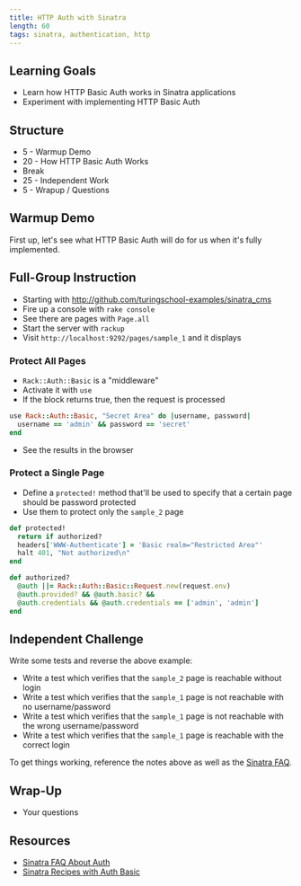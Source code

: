 ```yaml
---
title: HTTP Auth with Sinatra
length: 60
tags: sinatra, authentication, http
---
```


## Learning Goals

* Learn how HTTP Basic Auth works in Sinatra applications
* Experiment with implementing HTTP Basic Auth

## Structure

* 5 - Warmup Demo
* 20 - How HTTP Basic Auth Works
* Break
* 25 - Independent Work
* 5 - Wrapup / Questions

## Warmup Demo

First up, let's see what HTTP Basic Auth will do for us when it's fully implemented.

## Full-Group Instruction

* Starting with http://github.com/turingschool-examples/sinatra_cms
* Fire up a console with `rake console`
* See there are pages with `Page.all`
* Start the server with `rackup`
* Visit `http://localhost:9292/pages/sample_1` and it displays

### Protect All Pages

* `Rack::Auth::Basic` is a "middleware"
* Activate it with `use`
* If the block returns true, then the request is processed

```ruby
use Rack::Auth::Basic, "Secret Area" do |username, password|
  username == 'admin' && password == 'secret'
end
```

* See the results in the browser

### Protect a Single Page

* Define a `protected!` method that'll be used to specify that a certain
page should be password protected
* Use them to protect only the `sample_2` page

```ruby
def protected!
  return if authorized?
  headers['WWW-Authenticate'] = 'Basic realm="Restricted Area"'
  halt 401, "Not authorized\n"
end

def authorized?
  @auth ||= Rack::Auth::Basic::Request.new(request.env)
  @auth.provided? && @auth.basic? &&
  @auth.credentials && @auth.credentials == ['admin', 'admin']
end
```

## Independent Challenge

Write some tests and reverse the above example:

* Write a test which verifies that the `sample_2` page is reachable without login
* Write a test which verifies that the `sample_1` page is not reachable with no
username/password
* Write a test which verifies that the `sample_1` page is not reachable with the
wrong username/password
* Write a test which verifies that the `sample_1` page is reachable with
the correct login

To get things working, reference the notes above as well as the
[Sinatra FAQ](http://www.sinatrarb.com/faq.html#test_http_auth).

## Wrap-Up

* Your questions

## Resources

* [Sinatra FAQ About Auth](http://www.sinatrarb.com/faq.html#auth)
* [Sinatra Recipes with Auth Basic](http://recipes.sinatrarb.com/p/middleware/rack_auth_basic_and_digest)
